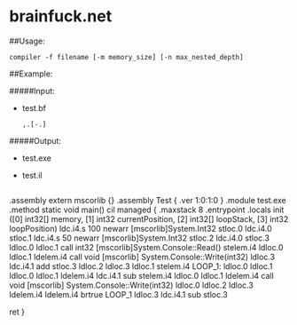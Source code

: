# brainfuck.net

##Usage:

  `compiler -f filename [-m memory_size] [-n max_nested_depth]`

##Example:

#####Input:

* test.bf

   `,.[-.]`

#####Output:

* test.exe
* test.il

  ```
.assembly extern mscorlib {}
.assembly Test
{
.ver 1:0:1:0
}
.module test.exe
.method static void main() cil managed
{
.maxstack 8
.entrypoint
.locals init ([0] int32[] memory,
[1] int32 currentPosition,
[2] int32[] loopStack,
[3] int32 loopPosition)
ldc.i4.s 100
newarr [mscorlib]System.Int32
stloc.0
ldc.i4.0
stloc.1
ldc.i4.s 50
newarr [mscorlib]System.Int32
stloc.2
ldc.i4.0
stloc.3
ldloc.0
ldloc.1
call int32 [mscorlib]System.Console::Read()
stelem.i4
ldloc.0
ldloc.1
ldelem.i4
call void [mscorlib] System.Console::Write(int32)
ldloc.3
ldc.i4.1
add
stloc.3
ldloc.2
ldloc.3
ldloc.1
stelem.i4
LOOP_1:
ldloc.0
ldloc.1
ldloc.0
ldloc.1
ldelem.i4
ldc.i4.1
sub
stelem.i4
ldloc.0
ldloc.1
ldelem.i4
call void [mscorlib] System.Console::Write(int32)
ldloc.0
ldloc.2
ldloc.3
ldelem.i4
ldelem.i4
brtrue LOOP_1
ldloc.3
ldc.i4.1
sub
stloc.3

ret
}
  ```
